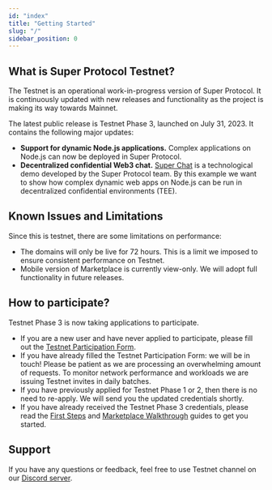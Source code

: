 ```yaml
---
id: "index"
title: "Getting Started"
slug: "/"
sidebar_position: 0
---
```


## What is Super Protocol Testnet?

The Testnet is an operational work-in-progress version of Super Protocol. It is continuously updated with new releases and functionality as the project is making its way towards Mainnet.  

The latest public release is Testnet Phase 3, launched on July 31, 2023. It contains the following major updates:
- **Support for dynamic Node.js applications.** Complex applications on Node.js can now be deployed in Super Protocol.
- **Decentralized confidential Web3 chat.** [Super Chat](/developers/marketplace_offers/chat) is a technological demo developed by the Super Protocol team. By this example we want to show how complex dynamic web apps on Node.js can be run in decentralized confidential environments (TEE).

## Known Issues and Limitations

Since this is testnet, there are some limitations on performance:
- The domains will only be live for 72 hours. This is a limit we imposed to ensure consistent performance on Testnet.
- Mobile version of Marketplace is currently view-only. We will adopt full functionality in future releases.

## How to participate?

Testnet Phase 3 is now taking applications to participate.

- If you are a new user and have never applied to participate, please fill out the [Testnet Participation Form](https://superprotocol.typeform.com/testnetm). 
- If you have already filled the Testnet Participation Form: we will be in touch! Please be patient as we are processing an overwhelming amount of requests. To monitor network performance and workloads we are issuing Testnet invites in daily batches.
- If you have previously applied for Testnet Phase 1 or 2, then there is no need to re-apply. We will send you the updated credentials shortly.
- If you have already received the Testnet Phase 3 credentials, please read the [First Steps](/developers/marketplace/first-steps/) and [Marketplace Walkthrough](/developers/marketplace/marketplace-walkthrough/) guides to get you started.

## Support

If you have any questions or feedback, feel free to use Testnet channel on our [Discord server](https://discord.com/invite/superprotocol).

